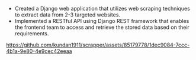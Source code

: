 * Created a Django web application that utilizes web scraping techniques to extract data from 2-3 targeted websites.
* Implemented a RESTful API using Django REST framework that enables the frontend team to access and retrieve the stored data based on their requirements.

https://github.com/kundan1911/scrapper/assets/85179778/1dec9084-7ccc-4b1a-9e80-4e9cec42eeaa

